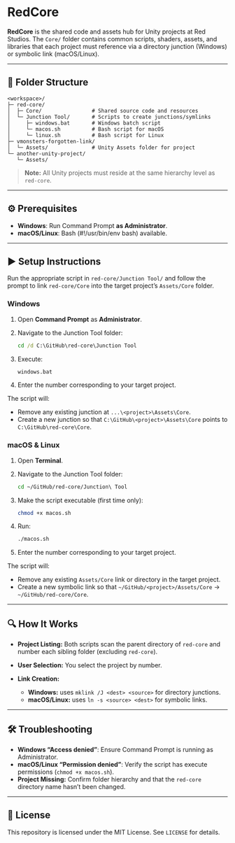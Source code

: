 # RedCore

**RedCore** is the shared code and assets hub for Unity projects at Red Studios. The `Core/` folder contains common scripts, shaders, assets, and libraries that each project must reference via a directory junction (Windows) or symbolic link (macOS/Linux).

---

## 📁 Folder Structure

```
<workspace>/
├─ red-core/
│  ├─ Core/                # Shared source code and resources
│  └─ Junction Tool/       # Scripts to create junctions/symlinks
│     ├─ windows.bat       # Windows batch script
│     └─ macos.sh          # Bash script for macOS
│     └─ linux.sh          # Bash script for Linux
├─ vmonsters-forgotten-link/
│  └─ Assets/              # Unity Assets folder for project
└─ another-unity-project/
   └─ Assets/
```

> **Note:** All Unity projects must reside at the same hierarchy level as `red-core`.

---

## ⚙️ Prerequisites

* **Windows**: Run Command Prompt **as Administrator**.
* **macOS/Linux**: Bash (#!/usr/bin/env bash) available.

---

## ▶️ Setup Instructions

Run the appropriate script in `red-core/Junction Tool/` and follow the prompt to link `red-core/Core` into the target project’s `Assets/Core` folder.

### Windows

1. Open **Command Prompt** as **Administrator**.
2. Navigate to the Junction Tool folder:

   ```bat
   cd /d C:\GitHub\red-core\Junction Tool
   ```
3. Execute:

   ```bat
   windows.bat
   ```
4. Enter the number corresponding to your target project.

The script will:

* Remove any existing junction at `...\<project>\Assets\Core`.
* Create a new junction so that `C:\GitHub\<project>\Assets\Core` points to `C:\GitHub\red-core\Core`.

### macOS & Linux

1. Open **Terminal**.
2. Navigate to the Junction Tool folder:

   ```bash
   cd ~/GitHub/red-core/Junction\ Tool
   ```
3. Make the script executable (first time only):

   ```bash
   chmod +x macos.sh
   ```
4. Run:

   ```bash
   ./macos.sh
   ```
5. Enter the number corresponding to your target project.

The script will:

* Remove any existing `Assets/Core` link or directory in the target project.
* Create a new symbolic link so that `~/GitHub/<project>/Assets/Core` → `~/GitHub/red-core/Core`.

---

## 🔍 How It Works

* **Project Listing:** Both scripts scan the parent directory of `red-core` and number each sibling folder (excluding `red-core`).
* **User Selection:** You select the project by number.
* **Link Creation:**

  * **Windows:** uses `mklink /J <dest> <source>` for directory junctions.
  * **macOS/Linux:** uses `ln -s <source> <dest>` for symbolic links.

---

## 🛠️ Troubleshooting

* **Windows “Access denied”**: Ensure Command Prompt is running as Administrator.
* **macOS/Linux “Permission denied”**: Verify the script has execute permissions (`chmod +x macos.sh`).
* **Project Missing:** Confirm folder hierarchy and that the `red-core` directory name hasn’t been changed.

---

## 📄 License

This repository is licensed under the MIT License. See `LICENSE` for details.
